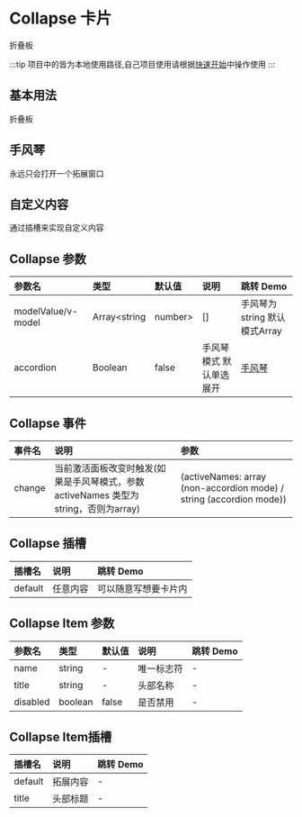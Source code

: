 
# Collapse 卡片
折叠板

:::tip
项目中的皆为本地使用路径,自己项目使用请根据[快速开始](/guide/quick-start/)中操作使用
:::
## 基本用法
折叠板
<demo src="./demo-codes/demo.vue" ></demo>

## 手风琴
永远只会打开一个拓展窗口
<demo src="./demo-codes/demo-accordion.vue" ></demo>

## 自定义内容
通过插槽来实现自定义内容
<demo src="./demo-codes/demo-custom.vue" ></demo>



## Collapse 参数
| 参数名 | 类型 | 默认值 | 说明 | 跳转 Demo |
| :---- | :---- | :---- | :---- | :--------- |
| modelValue/v-model| Array<string|number>| []| 手风琴为string 默认模式Array| |           
| accordion| Boolean| false| 手风琴模式 默认单选展开| [手风琴](#手风琴)|           

## Collapse 事件
| 事件名 | 说明 | 参数 |
| :---- | :---- | :--------- |
| change  |当前激活面板改变时触发(如果是手风琴模式，参数 activeNames 类型为string，否则为array) | (activeNames: array (non-accordion mode) / string (accordion mode))|


## Collapse 插槽
| 插槽名 | 说明 | 跳转 Demo |
| :---- | :---- | :--------- |
| default |任意内容 |可以随意写想要卡片内|



## Collapse Item 参数
| 参数名 | 类型 | 默认值 | 说明 | 跳转 Demo |
| :---- | :---- | :---- | :---- | :--------- |
| name| string|  - |唯一标志符 | -|           
| title| string| -| 头部名称| -|   
|disabled|boolean|false|是否禁用|-|


## Collapse Item插槽
| 插槽名 | 说明 | 跳转 Demo |
| :---- | :---- | :--------- |
| default |拓展内容 |-|
| title |头部标题 |-|


